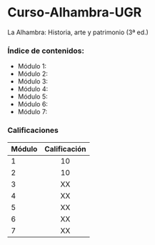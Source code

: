 # Curso-Alhambra-UGR
La Alhambra: Historia, arte y patrimonio (3ª ed.)

### Índice de contenidos:
 - Módulo 1: []()
 - Módulo 2: []()
 - Módulo 3: []()
 - Módulo 4: []()
 - Módulo 5: []()
 - Módulo 6: []()
 - Módulo 7: []()

### Calificaciones
|     Módulo    | Calificación  | 
| ------------- |:-------------:|
| 1             |10             |
| 2             | 10            |
| 3             | XX            |
| 4             | XX            |
| 5             | XX            |
| 6             | XX            |
| 7             | XX            |

